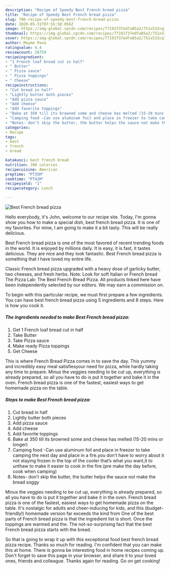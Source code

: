```yaml
---
description: "Recipe of Speedy Best French bread pizza"
title: "Recipe of Speedy Best French bread pizza"
slug: 706-recipe-of-speedy-best-french-bread-pizza
date: 2020-05-31T07:55:50.056Z
image: https://img-global.cpcdn.com/recipes/77191f37edfa85a2/751x532cq70/best-french-bread-pizza-recipe-main-photo.jpg
thumbnail: https://img-global.cpcdn.com/recipes/77191f37edfa85a2/751x532cq70/best-french-bread-pizza-recipe-main-photo.jpg
cover: https://img-global.cpcdn.com/recipes/77191f37edfa85a2/751x532cq70/best-french-bread-pizza-recipe-main-photo.jpg
author: Mayme Pena
ratingvalue: 4.4
reviewcount: 28759
recipeingredient:
- "1 French loaf bread cut in half"
- " Butter"
- " Pizza sauce"
- " Pizza toppings"
- " Cheese"
recipeinstructions:
- "Cut bread in half"
- "Lightly butter both pieces"
- "Add pizza sauce"
- "Add cheese"
- "Add favorite toppings"
- "Bake at 350 till its browned some and cheese has melted (15-20 mins or longer)"
- "Camping food -Can use aluminum foil and place in freezer to take camping the next day and place in a fire.you don’t have to worry about it not staying frozen in the top of the cooler that’s what you want,it to unthaw to make it easier to cook in the fire.(pre make the day before, cook when camping)"
- "Notes- don’t skip the butter, the butter helps the sauce not make the bread soggy"
categories:
- Recipe
tags:
- best
- french
- bread

katakunci: best french bread 
nutrition: 300 calories
recipecuisine: American
preptime: "PT35M"
cooktime: "PT42M"
recipeyield: "1"
recipecategory: Lunch

---
```



![Best French bread pizza](https://img-global.cpcdn.com/recipes/77191f37edfa85a2/751x532cq70/best-french-bread-pizza-recipe-main-photo.jpg)

Hello everybody, it's John, welcome to our recipe site. Today, I'm gonna show you how to make a special dish, best french bread pizza. It is one of my favorites. For mine, I am going to make it a bit tasty. This will be really delicious.

Best French bread pizza is one of the most favored of recent trending foods in the world. It is enjoyed by millions daily. It is easy, it is fast, it tastes delicious. They are nice and they look fantastic. Best French bread pizza is something that I have loved my entire life.

Classic French bread pizza upgraded with a heavy dose of garlicky butter, two cheeses, and fresh herbs. Note: Look for soft Italian or French bread The Pizza Lab: The Best French Bread Pizza. All products linked here have been independently selected by our editors. We may earn a commission on.


To begin with this particular recipe, we must first prepare a few ingredients. You can have best french bread pizza using 5 ingredients and 8 steps. Here is how you cook it.

<!--inarticleads1-->

##### The ingredients needed to make Best French bread pizza:

1. Get 1 French loaf bread cut in half
1. Take  Butter
1. Take  Pizza sauce
1. Make ready  Pizza toppings
1. Get  Cheese


This is where French Bread Pizza comes in to save the day. This yummy and incredibly easy meal satisfiesyour need for pizza, while hardly taking any time to prepare. Minus the veggies needing to be cut up, everything is already prepared, so all you have to do is put it together and bake it in the oven. French bread pizza is one of the fastest, easiest ways to get homemade pizza on the table. 

<!--inarticleads2-->

##### Steps to make Best French bread pizza:

1. Cut bread in half
1. Lightly butter both pieces
1. Add pizza sauce
1. Add cheese
1. Add favorite toppings
1. Bake at 350 till its browned some and cheese has melted (15-20 mins or longer)
1. Camping food -Can use aluminum foil and place in freezer to take camping the next day and place in a fire.you don’t have to worry about it not staying frozen in the top of the cooler that’s what you want,it to unthaw to make it easier to cook in the fire.(pre make the day before, cook when camping)
1. Notes- don’t skip the butter, the butter helps the sauce not make the bread soggy


Minus the veggies needing to be cut up, everything is already prepared, so all you have to do is put it together and bake it in the oven. French bread pizza is one of the fastest, easiest ways to get homemade pizza on the table. It&#39;s nostalgic for adults and cheer-inducing for kids, and this (budget-friendly!) homemade version far exceeds the kind from One of the best parts of French bread pizza is that the ingredient list is short. Once the toppings are warmed and the. The not-so-surprising fact that the best French bread pizza starts with the bread. 

So that is going to wrap it up with this exceptional food best french bread pizza recipe. Thanks so much for reading. I'm confident that you can make this at home. There is gonna be interesting food in home recipes coming up. Don't forget to save this page in your browser, and share it to your loved ones, friends and colleague. Thanks again for reading. Go on get cooking!
